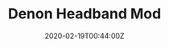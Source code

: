 ---
title: Denon Headband Mod
summary: Baffle for Hifiman headband
tags:
- 3d
date: "2020-02-19T00:44:00Z"


# Optional external URL for project (replaces project detail page).
external_link: 

image:
  caption: Denon
  focal_point: Smart
---